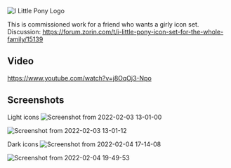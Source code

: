 ![I Little Pony Logo](https://user-images.githubusercontent.com/60283532/152883356-fcbb5f4a-a273-4497-a2ac-f3d6be4dbf40.png)


This is commissioned work for a friend who wants a girly icon set.
Discussion: https://forum.zorin.com/t/i-little-pony-icon-set-for-the-whole-family/15139

Video
--
https://www.youtube.com/watch?v=j8OqOj3-Npo

Screenshots
--
Light icons
![Screenshot from 2022-02-03 13-01-00](https://user-images.githubusercontent.com/60283532/152358160-0201caa2-577d-4b24-a3b3-f97dfdea37d5.png)

![Screenshot from 2022-02-03 13-01-12](https://user-images.githubusercontent.com/60283532/152358223-a45ec2eb-8a62-4e20-b56a-2c021e5a2532.png)


Dark icons
![Screenshot from 2022-02-04 17-14-08](https://user-images.githubusercontent.com/60283532/152584630-41d9dac9-3b6f-4294-a0bf-188e340fa956.png)

![Screenshot from 2022-02-04 19-49-53](https://user-images.githubusercontent.com/60283532/152586134-6f1b173a-98cc-46d0-baec-c037e23d9874.png)
